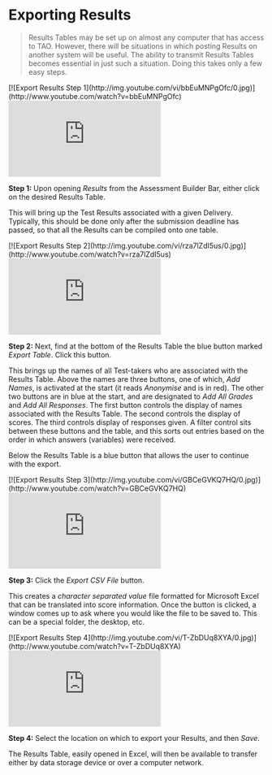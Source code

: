 # Exporting Results

>Results Tables may be set up on almost any computer that has access to TAO. However, there will be situations in which posting Results on another system will be useful. The ability to transmit Results Tables becomes essential in just such a situation. Doing this takes only a few easy steps.

<div class="hidden-video">
[![Export Results Step 1](http://img.youtube.com/vi/bbEuMNPgOfc/0.jpg)](http://www.youtube.com/watch?v=bbEuMNPgOfc)
</div>

<div class='embed-container'><iframe src="https://www.youtube.com/embed/bbEuMNPgOfc?rel=0" frameborder="0" allowfullscreen="true"></iframe></div>

**Step 1:** Upon opening *Results* from the Assessment Builder Bar, either click on the desired Results Table. 

This will bring up the Test Results associated with a given Delivery. Typically, this should be done only after the submission deadline has passed, so that all the Results can be compiled onto one table.

<div class="hidden-video">
[![Export Results Step 2](http://img.youtube.com/vi/rza7lZdI5us/0.jpg)](http://www.youtube.com/watch?v=rza7lZdI5us)
</div>

<div class='embed-container'><iframe src="https://www.youtube.com/embed/rza7lZdI5us?rel=0" frameborder="0" allowfullscreen="true"></iframe></div>

**Step 2:** Next, find at the bottom of the Results Table the blue button marked *Export Table*. Click this button.

This brings up the names of all Test-takers who are associated with the Results Table. Above the names are three buttons, one of which, *Add Names*, is activated at the start (it reads *Anonymise* and is in red). The other two buttons are in blue at the start, and are designated to *Add All Grades* and *Add All Responses*. The first button controls the display of names associated with the Results Table. The second controls the display of scores. The third controls display of responses given. A filter control sits between these buttons and the table, and this sorts out entries based on the order in which answers (variables) were received.

Below the Results Table is a blue button that allows the user to continue with the export.

<div class="hidden-video">
[![Export Results Step 3](http://img.youtube.com/vi/GBCeGVKQ7HQ/0.jpg)](http://www.youtube.com/watch?v=GBCeGVKQ7HQ)
</div>

<div class='embed-container'><iframe src="https://www.youtube.com/embed/GBCeGVKQ7HQ?rel=0" frameborder="0" allowfullscreen="true"></iframe></div>

**Step 3:** Click the *Export CSV File* button.

This creates a *character separated value* file formatted for Microsoft Excel that can be translated into score information. Once the button is clicked, a window comes up to ask where you would like the file to be saved to. This can be a special folder, the desktop, etc.

<div class="hidden-video">
[![Export Results Step 4](http://img.youtube.com/vi/T-ZbDUq8XYA/0.jpg)](http://www.youtube.com/watch?v=T-ZbDUq8XYA)
</div>

<div class='embed-container'><iframe src="https://www.youtube.com/embed/T-ZbDUq8XYA?rel=0" frameborder="0" allowfullscreen="true"></iframe></div>

**Step 4:** Select the location on which to export your Results, and then *Save*.

The Results Table, easily opened in Excel, will then be available to transfer either by data storage device or over a computer network. 